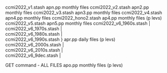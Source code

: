 ccmi2022_v1.stash		apn.pp		monthly files
ccmi2022_v2.stash		apn2.pp		monthly files
ccmi2022_v3.stash		apn3.pp		monthly files
ccmi2022_v4.stash		apn4.pp		monthly files
ccmi2022_hono2.stash		ap4.pp		monthly files (p levs)
ccmi2022_v5.stash		apn5.pp		monthly files
ccmi2022_v6_1960s.stash	|	
ccmi2022_v6_1970s.stash	|	
ccmi2022_v6_1980s.stash	|	
ccmi2022_v6_1990s.stash	}	apr.pp		daily files (p levs)
ccmi2022_v6_2000s.stash	|	
ccmi2022_v6_2010s.stash	|	
ccmi2022_v6_9dec.stash	|	

GET command - ALL FILES		apo.pp		monthly files (p levs)

